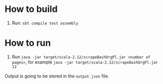 # How to build

1. Run: `sbt compile test assembly`

# How to run

1. Run `java -jar target/scala-2.12/scrapeBashOrgPl.jar <number of pages>`, for example `java -jar target/scala-2.12/scrapeBashOrgPl.jar 12`

Output is going to be stored in the `output.json` file.
